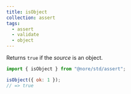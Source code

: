 ```yaml
---
title: isObject
collection: assert
tags:
  - assert
  - validate
  - object
---
```


Returns `true` if the _source_ is an object.

```js
import { isObject } from "@nore/std/assert";

isObject({ ok: 1 });
// => true
```
